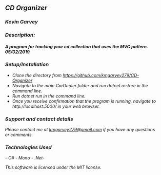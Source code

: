 ## _CD Organizer_

### _***Kevin Garvey***_

### _Description:_
##### _A program for tracking your cd collection that uses the MVC pattern. 05/02/2019_

### _Setup/Installation_

- _Clone the directory from https://github.com/kmgarvey279/CD-Organizer_
- _Navigate to the main CarDealer folder and run dotnet restore in the command line._
- _Run dotnet run in the command line._
- _Once you receive confirmation that the program is running, navigate to http://localhost:5000/ in your web browser._

### _Support and contact details_

_Please contact me at kmgarvey279@gmail.com if you have any questions or comments._

### _Technologies Used_
_- C# - Mono - .Net-_  

_This software is licensed under the MIT license._
